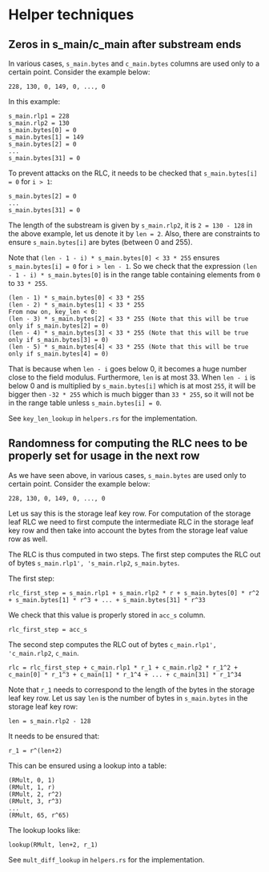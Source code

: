 # Helper techniques

## Zeros in s_main/c_main after substream ends

In various cases, `s_main.bytes` and `c_main.bytes` columns are used only to a certain point.
Consider the example below:

```
228, 130, 0, 149, 0, ..., 0
```

In this example:

```
s_main.rlp1 = 228
s_main.rlp2 = 130
s_main.bytes[0] = 0
s_main.bytes[1] = 149
s_main.bytes[2] = 0
...
s_main.bytes[31] = 0
```

To prevent attacks on the RLC, it needs to be checked that `s_main.bytes[i] = 0` for `i > 1`:

```
s_main.bytes[2] = 0
...
s_main.bytes[31] = 0
```

The length of the substream is given by `s_main.rlp2`, it is `2 = 130 - 128` in the above example,
let us denote it by `len = 2`.
Also, there are constraints to ensure `s_main.bytes[i]` are bytes (between 0 and 255).

Note that `(len - 1 - i) * s_main.bytes[0] < 33 * 255` ensures `s_main.bytes[i] = 0` for `i > len - 1`.
So we check that the expression `(len - 1 - i) * s_main.bytes[0]` is in the range table
containing elements from `0` to `33 * 255`.

```
(len - 1) * s_main.bytes[0] < 33 * 255
(len - 2) * s_main.bytes[1] < 33 * 255
From now on, key_len < 0:
(len - 3) * s_main.bytes[2] < 33 * 255 (Note that this will be true only if s_main.bytes[2] = 0)
(len - 4) * s_main.bytes[3] < 33 * 255 (Note that this will be true only if s_main.bytes[3] = 0)
(len - 5) * s_main.bytes[4] < 33 * 255 (Note that this will be true only if s_main.bytes[4] = 0)
```

That is because when `len - i` goes below 0, it becomes a huge number close to the field modulus.
Furthermore, `len` is at most 33.
When `len - i` is below 0 and is multiplied by `s_main.bytes[i]` which is at most `255`, it will be
bigger then `-32 * 255` which is much bigger than `33 * 255`, so it will not be in the range table
unless `s_main.bytes[i] = 0`.

See `key_len_lookup` in `helpers.rs` for the implementation.

## Randomness for computing the RLC nees to be properly set for usage in the next row

As we have seen above,
in various cases, `s_main.bytes` are used only to certain point. Consider the example below:

```
228, 130, 0, 149, 0, ..., 0
```

Let us say this is the storage leaf key row. For computation of the storage leaf RLC we need
to first compute the intermediate RLC in the storage leaf key row and then take into account the bytes
from the storage leaf value row as well.

The RLC is thus computed in two steps.
The first step computes the RLC out of bytes `s_main.rlp1', 's_main.rlp2`, `s_main.bytes`.

The first step:

```
rlc_first_step = s_main.rlp1 + s_main.rlp2 * r + s_main.bytes[0] * r^2 + s_main.bytes[1] * r^3 + ... + s_main.bytes[31] * r^33 
```

We check that this value is properly stored in `acc_s` column.

```
rlc_first_step = acc_s
```

The second step computes the RLC out of bytes `c_main.rlp1', 'c_main.rlp2`, `c_main`.

```
rlc = rlc_first_step + c_main.rlp1 * r_1 + c_main.rlp2 * r_1^2 + c_main[0] * r_1^3 + c_main[1] * r_1^4 + ... + c_main[31] * r_1^34 
```

Note that `r_1` needs to correspond to the length of the bytes in the storage leaf key row.
Let us say `len` is the number of bytes in `s_main.bytes` in the storage leaf key row:

```
len = s_main.rlp2 - 128
```

It needs to be ensured that:

```
r_1 = r^(len+2)
```

This can be ensured using a lookup into a table:

```
(RMult, 0, 1)
(RMult, 1, r)
(RMult, 2, r^2)
(RMult, 3, r^3)
...
(RMult, 65, r^65)
```

The lookup looks like:

```
lookup(RMult, len+2, r_1)
```

See `mult_diff_lookup` in `helpers.rs` for the implementation.
